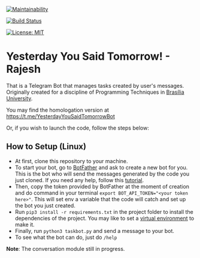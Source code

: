[![Maintainability](https://api.codeclimate.com/v1/badges/987476121981656f0202/maintainability)](https://codeclimate.com/github/TecProg-20181/T--yesterday_you_said_tomorrow/maintainability)

[![Build Status](https://travis-ci.com/TecProg-20181/T--yesterday_you_said_tomorrow.svg?branch=master)](https://travis-ci.com/TecProg-20181/T--yesterday_you_said_tomorrow)

[![License: MIT](https://img.shields.io/badge/License-MIT-blue.svg)](https://opensource.org/licenses/MIT)

# Yesterday You Said Tomorrow! - Rajesh

That is a Telegram Bot that manages tasks created by user's messages. Originally created for a discipline of Programming Techniques in [Brasília University](http://www.unb.br/).

You may find the homologation version at https://t.me/YesterdayYouSaidTomorrowBot

Or, if you wish to launch the code, follow the steps below:

## How to Setup (Linux)
- At first, clone this repository to your machine.
- To start your bot, go to [BotFather](https://telegram.me/BotFather) and ask to create a new bot for you. This is the bot who will send the messages generated by the code you just cloned. If you need any help, follow this [tutorial](https://core.telegram.org/bots#6-botfather).
- Then, copy the token provided by BotFather at the moment of creation and do command in your terminal `export BOT_API_TOKEN="<your token here>"`. This will set env a variable that the code will catch and set up the bot you just created.
- Run `pip3 install -r requirements.txt` in the project folder to install the dependencies of the project. You may like to set a [virtual environment](https://virtualenv.pypa.io/en/stable/) to make it.
- Finally, run `python3 taskbot.py` and send a message to your bot.
- To see what the bot can do, just do `/help`

**Note**: The conversation module still in progress.
